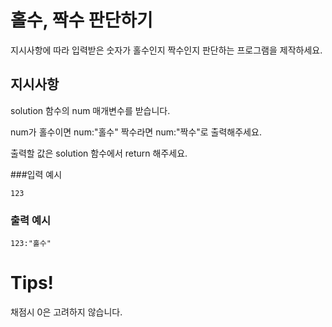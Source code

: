 # 홀수, 짝수 판단하기
지시사항에 따라 입력받은 숫자가 홀수인지 짝수인지 판단하는 프로그램을 제작하세요.


## 지시사항
solution 함수의 num 매개변수를 받습니다.

num가 홀수이면 num:"홀수" 짝수라면 num:"짝수"로 출력해주세요.

출력할 값은 solution 함수에서 return 해주세요.

###입력 예시

    123
    
### 출력 예시

    123:"홀수"

# Tips!
채점시 0은 고려하지 않습니다.
